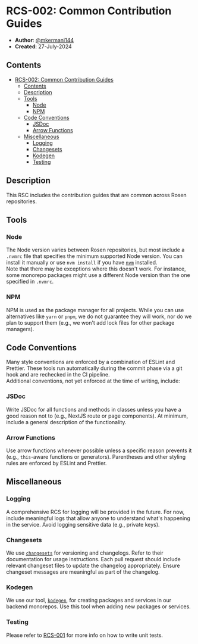 # RCS-002: Common Contribution Guides
* **Author**: [@mkermani144](https://github.com/mkermani144)
* **Created**: 27-July-2024

## Contents
- [RCS-002: Common Contribution Guides](#rcs-002-common-contribution-guides)
  - [Contents](#contents)
  - [Description](#description)
  - [Tools](#tools)
    - [Node](#node)
    - [NPM](#npm)
  - [Code Conventions](#code-conventions)
    - [JSDoc](#jsdoc)
    - [Arrow Functions](#arrow-functions)
  - [Miscellaneous](#miscellaneous)
    - [Logging](#logging)
    - [Changesets](#changesets)
    - [Kodegen](#kodegen)
    - [Testing](#testing)

## Description
This RSC includes the contribution guides that are common across Rosen repositories.

## Tools

### Node
The Node version varies between Rosen repositories, but most include a `.nvmrc` file that specifies the minimum supported Node version. You can install it manually or use `nvm install` if you have [`nvm`](https://github.com/nvm-sh/nvm) installed.  
Note that there may be exceptions where this doesn't work. For instance, some monorepo packages might use a different Node version than the one specified in `.nvmrc`.

### NPM
NPM is used as the package manager for all projects. While you can use alternatives like `yarn` or `pnpm`, we do not guarantee they will work, nor do we plan to support them (e.g., we won't add lock files for other package managers).

## Code Conventions
Many style conventions are enforced by a combination of ESLint and Prettier. These tools run automatically during the commit phase via a git hook and are rechecked in the CI pipeline.  
Additional conventions, not yet enforced at the time of writing, include:

### JSDoc
Write JSDoc for all functions and methods in classes unless you have a good reason not to (e.g., NextJS route or page components). At minimum, include a general description of the functionality.

### Arrow Functions
Use arrow functions whenever possible unless a specific reason prevents it (e.g., `this`-aware functions or generators). Parentheses and other styling rules are enforced by ESLint and Prettier.

## Miscellaneous

### Logging
A comprehensive RCS for logging will be provided in the future. For now, include meaningful logs that allow anyone to understand what's happening in the service. Avoid logging sensitive data (e.g., private keys).

### Changesets
We use [`changesets`](https://github.com/changesets/changesets) for versioning and changelogs. Refer to their documentation for usage instructions. Each pull request should include relevant changeset files to update the changelog appropriately. Ensure changeset messages are meaningful as part of the changelog.

### Kodegen
We use our tool, [`kodegen`](https://www.npmjs.com/package/kodegen), for creating packages and services in our backend monorepos. Use this tool when adding new packages or services.

### Testing
Please refer to [RCS-001](./rcs-001.md) for more info on how to write unit tests.
